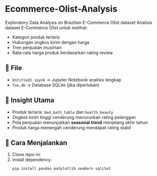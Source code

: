 # Ecommerce-Olist-Analysis
Exploratory Data Analysis on Brazilian E-Commerce Olist dataset
Analisis dataset E-Commerce Olist untuk melihat:
- Kategori produk terlaris
- Hubungan ongkos kirim dengan harga
- Tren penjualan musiman
- Rata-rata harga produk berdasarkan rating review

## 📁 File
- `Untitled1.ipynb` → Jupyter Notebook analisis lengkap
- `foo.db` → Database SQLite (jika diperlukan)

## 📌 Insight Utama
- Produk terlaris: `bed_bath_table` dan `health_beauty`
- Ongkos kirim tinggi cenderung menurunkan rating pelanggan
- Pola penjualan menunjukkan **seasonal trend** menjelang akhir tahun
- Produk harga menengah cenderung mendapat rating stabil

## 🚀 Cara Menjalankan
1. Clone repo ini
2. Install dependency:
   ```bash
   pip install pandas matplotlib seaborn sqlite3
